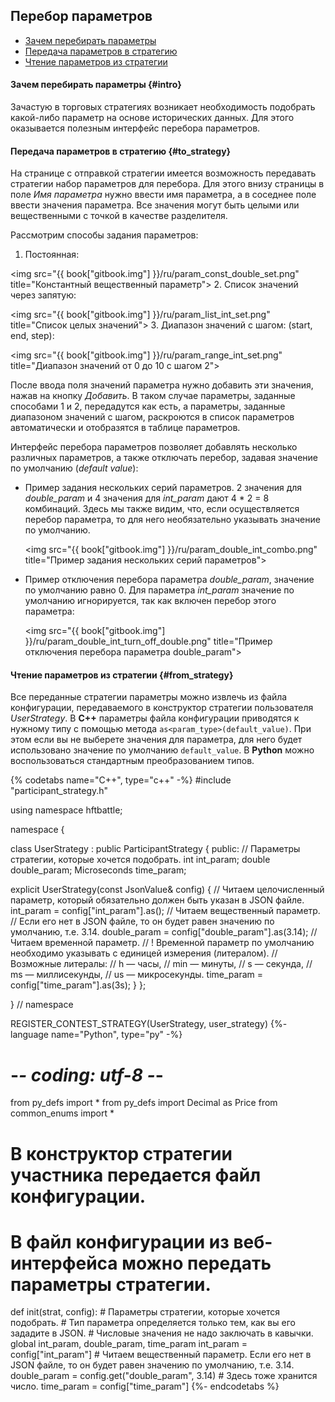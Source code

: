 ## Перебор параметров

- [Зачем перебирать параметры](#intro)
- [Передача параметров в стратегию](#to_strategy)
- [Чтение параметров из стратегии](#from_strategy)

#### Зачем перебирать параметры {#intro}

Зачастую в торговых стратегиях возникает необходимость подобрать какой-либо параметр на основе исторических данных.
Для этого оказывается полезным интерфейс перебора параметров.

#### Передача параметров в стратегию {#to_strategy}

На странице с отправкой стратегии имеется возможность передавать стратегии набор параметров для перебора.
Для этого внизу страницы в поле *Имя параметра* нужно ввести имя параметра, а в соседнее поле ввести значения параметра.
Все значения могут быть целыми или вещественными с точкой в качестве разделителя.

Рассмотрим способы задания параметров:

1. Постоянная:

  <img src="{{ book["gitbook.img"] }}/ru/param_const_double_set.png" title="Константный вещественный параметр">
2. Список значений через запятую:

  <img src="{{ book["gitbook.img"] }}/ru/param_list_int_set.png" title="Список целых значений">
3. Диапазон значений с шагом: (start, end, step):

  <img src="{{ book["gitbook.img"] }}/ru/param_range_int_set.png" title="Диапазон значений от 0 до 10 с шагом 2">

После ввода поля значений параметра нужно добавить эти значения, нажав на кнопку *Добавить*.
В таком случае параметры, заданные способами 1 и 2, передадутся как есть, а параметры, заданные диапазоном значений с шагом, раскроются в список параметров автоматически и отобразятся в таблице параметров.

Интерфейс перебора параметров позволяет добавлять несколько различных параметров, а также отключать перебор, задавая значение по умолчанию (*default value*):

- Пример задания нескольких серий параметров.
  2 значения для *double_param* и 4 значения для *int_param* дают 4 * 2 = 8 комбинаций.
  Здесь мы также видим, что, если осуществляется перебор параметра, то для него необязательно указывать значение по умолчанию.

  <img src="{{ book["gitbook.img"] }}/ru/param_double_int_combo.png" title="Пример задания нескольких серий параметров">
- Пример отключения перебора параметра *double_param*, значение по умолчанию равно 0.
  Для параметра *int_param* значение по умолчанию игнорируется, так как включен перебор этого параметра:

  <img src="{{ book["gitbook.img"] }}/ru/param_double_int_turn_off_double.png" title="Пример отключения перебора параметра double_param">

#### Чтение параметров из стратегии {#from_strategy}

Все переданные стратегии параметры можно извлечь из файла конфигурации, передаваемого в конструктор стратегии пользователя *UserStrategy*.
В **C++** параметры файла конфигурации приводятся к нужному типу с помощью метода `as<param_type>(default_value)`.
При этом если вы не выберете значения для параметра, для него будет использовано значение по умолчанию `default_value`.
В **Python** можно воспользоваться стандартным преобразованием типов.

{% codetabs name="C++", type="c++" -%}
#include "participant_strategy.h"

using namespace hftbattle;

namespace {

class UserStrategy : public ParticipantStrategy {
public:
  // Параметры стратегии, которые хочется подобрать.
  int int_param;
  double double_param;
  Microseconds time_param;

  explicit UserStrategy(const JsonValue& config) {
    // Читаем целочисленный параметр, который обязательно должен быть указан в JSON файле.
    int_param = config["int_param"].as<int>();
    // Читаем вещественный параметр.
    // Если его нет в JSON файле, то он будет равен значению по умолчанию, т.е. 3.14.
    double_param = config["double_param"].as<double>(3.14);
    // Читаем временной параметр.
    // ! Временной параметр по умолчанию необходимо указывать с единицей измерения (литералом).
    // Возможные литералы:
    // h — часы,
    // min — минуты,
    // s — секунда,
    // ms — миллисекунды,
    // us — микросекунды.
    time_param = config["time_param"].as<Microseconds>(3s);
  }
};

}  // namespace

REGISTER_CONTEST_STRATEGY(UserStrategy, user_strategy)
{%- language name="Python", type="py" -%}
# -*- coding: utf-8 -*-

from py_defs import *
from py_defs import Decimal as Price
from common_enums import *


# В конструктор стратегии участника передается файл конфигурации.
# В файл конфигурации из веб-интерфейса можно передать параметры стратегии.
def init(strat, config):
    # Параметры стратегии, которые хочется подобрать.
    # Тип параметра определяется только тем, как вы его зададите в JSON.
    # Числовые значения не надо заключать в кавычки.
    global int_param, double_param, time_param
    int_param = config["int_param"]
    # Читаем вещественный параметр. Если его нет в JSON файле, то он будет равен значению по умолчанию, т.е. 3.14.
    double_param = config.get("double_param", 3.14)
    # Здесь тоже хранится число.
    time_param = config["time_param"]
{%- endcodetabs %}
